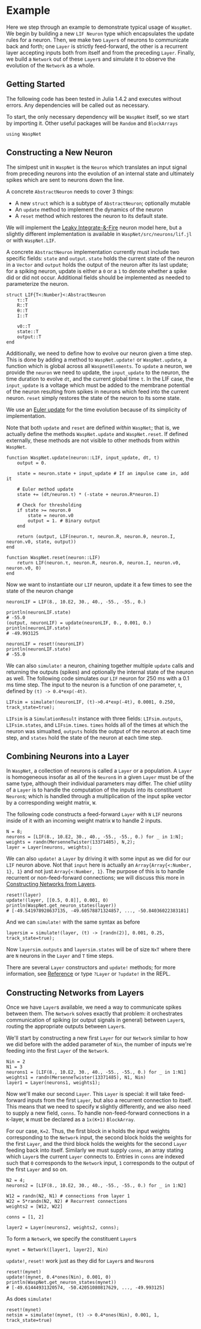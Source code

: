 # Example
Here we step through an example to demonstrate typical usage of `WaspNet`. We begin by building a new `LIF Neuron` type which encapsulates the update rules for a neuron. Then, we make two `Layer`s of neurons to communicate back and forth; one `Layer` is strictly feed-forward, the other is a recurrent layer accepting inputs both from itself and from the preceding `Layer`. Finally, we build a `Network` out of these `Layer`s and simulate it to observe the evolution of the `Network` as a whole.
## Getting Started
The following code has been tested in Julia 1.4.2 and executes without errors. Any dependencies will be called out as necessary. 

To start, the only necessary dependency will be `WaspNet` itself, so we start by importing it. Other useful packages will be `Random` and `BlockArrays`

```
using WaspNet
```
## Constructing a New Neuron
The simlpest unit in `WaspNet` is the `Neuron` which translates an input signal from preceding neurons into the evolution of an internal state and ultimately spikes which are sent to neurons down the line.

A concrete `AbstractNeuron` needs to cover 3 things:
 - A new `struct` which is a subtype of `AbstractNeuron`; optionally mutable
 - An `update` method to implement the dynamics of the neuron
 - A `reset` method which restores the neuron to its default state.

We will implement the [Leaky Integrate-&-Fire](https://en.wikipedia.org/wiki/Biological_neuron_model#Leaky_integrate-and-fire) neuron model here, but a slightly different implementation is available in `WaspNet/src/neurons/lif.jl` or with `WaspNet.LIF`. 

A concrete `AbstractNeuron` implementation currently must include two specific fields: `state` and `output`. `state` holds the current state of the neuron in a `Vector` and `output` holds the output of the neuron after its last update; for a spiking neuron, update is either a `0` or a `1` to denote whether a spike did or did not occur. Additional fields should be implemented as needed to parameterize the neuron. 
```
struct LIF{T<:Number}<:AbstractNeuron 
    τ::T
    R::T
    θ::T
    I::T

    v0::T
    state::T
    output::T
end

```
Additionally, we need to define how to evolve our neuron given a time step. This is done by adding a method to `WaspNet.update!` or `WaspNet.update`, a function which is global across all `WaspnetElements`. To `update` a neuron, we provide the `neuron` we need to update, the `input_update` to the neuron, the time duration to evolve `dt`, and the current global time `t`. In the LIF case, the `input_update` is a voltage which must be added to the membrane potential of the neuron resulting from spikes in neurons which feed into the current neuron. `reset` simply restores the state of the neuron to its some state.

We use an [Euler update](https://en.wikipedia.org/wiki/Euler_method) for the time evolution because of its simplicity of implementation.

Note that both `update` and `reset` are defined *within* `WaspNet`; that is, we actually define the methods `WaspNet.update` and `WaspNet.reset`. If defined externally, these methods are not visible to other methods from within `WaspNet`.
```
function WaspNet.update(neuron::LIF, input_update, dt, t)
    output = 0.
    
    state = neuron.state + input_update # If an impulse came in, add it

    # Euler method update
    state += (dt/neuron.τ) * (-state + neuron.R*neuron.I)

    # Check for thresholding
    if state >= neuron.θ
        state = neuron.v0
        output = 1. # Binary output
    end

    return (output, LIF(neuron.τ, neuron.R, neuron.θ, neuron.I, neuron.v0, state, output))
end

function WaspNet.reset(neuron::LIF)
    return LIF(neuron.τ, neuron.R, neuron.θ, neuron.I, neuron.v0, neuron.v0, 0)
end
```
Now we want to instantiate our `LIF` neuron, update it a few times to see the state of the neuron change
```
neuronLIF = LIF(8., 10.E2, 30., 40., -55., -55., 0.)

println(neuronLIF.state)
# -55.0
(output, neuronLIF) = update(neuronLIF, 0., 0.001, 0.)
println(neuronLIF.state)
# -49.993125

neuronLIF = reset!(neuronLIF)
println(neuronLIF.state)
# -55.0
```
We can also `simulate!` a neuron, chaining together multiple `update` calls and returning the outputs (spikes) and optionally the internal state of the neuron as well. The following code simulates our `LIF` neuron for 250 ms with a 0.1 ms time step. The input to the neuron is a function of one parameter, `t`, defined by `(t) -> 0.4*exp(-4t)`.
```
LIFsim = simulate!(neuronLIF, (t)->0.4*exp(-4t), 0.0001, 0.250, track_state=true);
```
`LIFsim` is a `SimulationResult` instance with three fields: `LIFsim.outputs`, `LIFsim.states`, and `LIFsim.times`. `times` holds all of the times at which the neuron was simualted, `outputs` holds the output of the neuron at each time step, and `states` hold the state of the neuron at each time step.
## Combining Neurons into a Layer
In `WaspNet`, a collection of neurons is called a `Layer` or a population. A `Layer` is homogeneous insofar as all of the `Neuron`s in a given `Layer` must be of the same type, although their individual parameters may differ. The chief utility of a `Layer` is to handle the computation of the inputs into its constituent `Neuron`s; which is handled through a multiplication of the input spike vector by a corresponding weight matrix, `W`.

The following code constructs a feed-forward `Layer` with `N` `LIF` neurons inside of it with an incoming weight matrix `W` to handle 2 inputs. 
```
N = 8;
neurons = [LIF(8., 10.E2, 30., 40., -55., -55., 0.) for _ in 1:N];
weights = randn(MersenneTwister(13371485), N,2);
layer = Layer(neurons, weights);
```
We can also `update!` a `Layer` by driving it with some input as we did for our `LIF` neuron above. Not that `input` here is actually an `Array{Array{<:Number, 1}, 1}` and not just `Array{<:Number, 1}`. The purpose of this is to handle recurrent or non-feed-forward connections; we will discuss this more in [Constructing Networks from Layers](@ref).
```
reset!(layer)
update!(layer, [[0.5, 0.8]], 0.001, 0)
println(WaspNet.get_neuron_states(layer))
# [-49.541978928637135, -49.60578871324857, ..., -50.84036022383181]
```
And we can `simulate!` with the same syntax as before
```
layersim = simulate!(layer, (t) -> [randn(2)], 0.001, 0.25, track_state=true);
```
Now `layersim.outputs` and `layersim.states` will be of size `NxT` where there are `N` neurons in the `Layer` and `T` time steps.

There are several `Layer` constructors and `update!` methods; for more information, see [Reference](@ref) or type `?Layer` or `?update!` in the REPL.
## Constructing Networks from Layers
Once we have `Layer`s available, we need a way to communicate spikes between them. The `Network` solves exactly that problem: it orchestrates communication of spiking (or output signals in general) between `Layer`s, routing the appropriate outputs between `Layer`s. 

We'll start by constructing a new first `Layer` for our `Network` similar to how we did before with the added parameter of `Nin`, the number of inputs we're feeding into the first `Layer` of the `Network`.
```
Nin = 2
N1 = 3
neurons1 = [LIF(8., 10.E2, 30., 40., -55., -55., 0.) for _ in 1:N1]
weights1 = randn(MersenneTwister(13371485), N1, Nin)
layer1 = Layer(neurons1, weights1);
```
Now we'll make our second `Layer`. This `Layer` is special: it will take feed-forward inputs from the first `Layer`, but also a recurrent connection to itself. This means that we need to specify `W` slightly differently, and we also need to supply a new field, `conns`. To handle non-feed-forward connections in a `K`-layer, `W` must be declared as a `1x(K+1)` `BlockArray`. 

For our case, `K=2`. Thus, the first block in `W` holds the input weights corresponding to the `Network` input, the second block holds the weights for the first `Layer`, and the third block holds the weights for the second `Layer` feeding back into itself. Similarly we must supply `conns`, an array stating which `Layer`s the current `Layer` connects to. Entries in `conns` are indexed such that `0` corresponds to the `Network` input, `1` corresponds to the output of the first `Layer` and so on. 
```
N2 = 4;
neurons2 = [LIF(8., 10.E2, 30., 40., -55., -55., 0.) for _ in 1:N2]

W12 = randn(N2, N1) # connections from layer 1
W22 = 5*randn(N2, N2) # Recurrent connections
weights2 = [W12, W22]

conns = [1, 2]

layer2 = Layer(neurons2, weights2, conns);
```
To form a `Network`, we specify the constituent `Layer`s
```
mynet = Network([layer1, layer2], Nin)
```
`update!`, `reset!` work just as they did for `Layer`s and `Neuron`s
```
reset!(mynet)
update!(mynet, 0.4*ones(Nin), 0.001, 0)
println(WaspNet.get_neuron_states(mynet))
# [-49.61444931320574, -50.42051080817629, ..., -49.993125]
```
As does `simulate!`
```
reset!(mynet)
netsim = simulate!(mynet, (t) -> 0.4*ones(Nin), 0.001, 1, track_state=true)
```